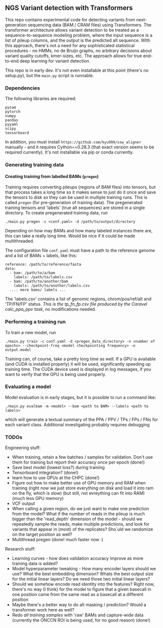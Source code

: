 
## NGS Variant detection with Transformers

This repo contains experimental code for detecting variants from next-generation sequencing data (BAM / CRAM files)
 using Transformers. The transformer architecture allows variant detection to be treated as a sequence-to-sequence 
modeling problem, where the input sequence is a list of pileup columns, and the output is the predicted alt sequence.
WIth this approach, there's not a need for any sophisticated statistical procedures - no HMMs, no de Bruijn graphs, no
arbitrary decisions about variant quality cutoffs, kmer-sizes, etc. The approach allows for true end-to-end deep learning
for variant detection.

This repo is in early dev. It's not even installable at this point (there's no setup.py), but the `main.py` script is 
runnable.

### Dependencies

The following libraries are required:

    pysam
    pytorch
    numpy
    pandas
    pyyaml
    scipy
    tensorboard

In addition, you must install `https://github.com/kyu999/ssw_aligner` manually - and it requires Cython==0.28.3 (that exact
version seems to be required currently). It's not installable via pip or conda currently. 


### Generating training data


#### Creating training from labelled BAMs (`pregen`)

Training requires converting pileups (regions of BAM files) into tensors, but that process takes a long time so it makes sense to just do it
once and save the tensors to disk so they can be used in multiple training runs. This is called `pregen` (for pre-generation of training data).
The pregenerated training tensors and 'labels' (true alt sequences) are stored in a single directory. To create pregenerated training data, run

    ./main.py pregen -c <conf.yaml> -d /path/to/output/directory

Depending on how may BAMs and how many labeled instances there are, this can take a really long time. Would be nice if it could be made multithreaded.

The configuration file `conf.yaml` must have a path to the reference genome and a list of BAMs + labels, like this:

    reference: /path/to/reference/fasta
    data:
      - bam: /path/to/a/bam
        labels: /path/to/labels.csv
      - bam: /path/to/another/bam
        labels: /path/to/another/labels.csv
      .... more bams/ labels ...
The 'labels.csv' contains a list of genomic regions, chrom/pos/ref/alt and 'TP/FN/FP' status. *This is the tp_fn_fp.csv file produced by the Caravel calc_ppa_ppv task*,
no modifications needed. 

### Performing a training run

To train a new model, run

    ./main.py train -c conf.yaml -d <pregen_data_directory> -n <number of epochs> --checkpoint-freq <model checkpointing frequency> -o output.model

Training can, of course, take a pretty long time as well. If a GPU is available (and CUDA is installed properly) it will be used, significantly speeding
up training time. The CUDA device used is displayed in log messages, if you want to verify that the GPU is being used properly. 


### Evaluating a model

Model evaluation is in early stages, but it is possible to run a command like:

    ./main.py evalbam -m <model> --bam <path to BAM> --labels <path to labels>

which will generate a textual summary of the PPA / PPV / TPs / FPs / FNs for each variant class. Additional investigating probably requires debugging



### TODOs

Engineering stuff:

  - When training, retain a few batches / samples for validation. Don't use them for training but report their accuracy once per epoch (done!)
  - Save best model (lowest loss?) during training
  - Tensorboard integration? (done!)
  - learn how to use GPUs at the CHPC (done!)
  - Figure out how to make better use of GPU memory and RAM when training (right now we just store everything on disk and load it into ram on the fly, which is slow) (but still, not evreything can fit into RAM) (much less GPU memory) 
  - VCF output
  - When calling a given region, do we just want to make one prediction from the model? What if the number of reads in the pileup is much bigger
    than the 'read_depth' dimension of the model - should we repeatedly sample the reads, make multiple predictions, and look for variants that appear
    in (most) of the replicates? Sho`uld we randomize on the target position as well?
  - Multithread pregen (done! much faster now :)
    
Research stuff:

  - Learning curves - how does validation accuracy improve as more training data is added?
  - Model hyperparameter tweaking - How many encoder layers should we use? What the best embedding dimension? Whats the best output size for the initial linear layers? Do we need those two initial linear layers?
  - Should we somehow encode read identity into the features? Right now, there's no way (I think) for the model to figure that a given basecall in one position came from the same read as a basecall at a different position
  - Maybe there's a better way to do alt masking / prediction? Would a transformer work here as well?
  - Redo *all training samples* with 'raw' BAMs and capture-wide data (currently the ONCCN ROI is being used, for no good reason)  (done!)

